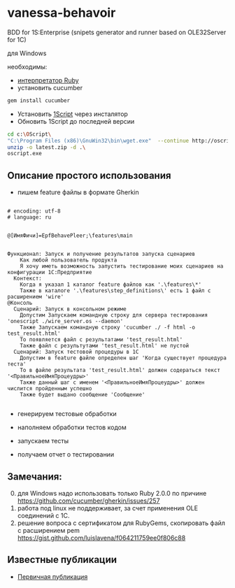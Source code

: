 # vanessa-behavoir

BDD for 1S:Enterprise (snipets generator and runner based on OLE32Server for 1C)

для Windows

необходимы:

* [интерпретатор Ruby](http://rubyinstaller.org/)
* установить cucumber
```sh
gem install cucumber
```

* Установить [1Script](https://bitbucket.org/EvilBeaver/1script/downloads) через инсталятор
* Обновить 1Script до последней версии

```sh
cd c:\OScript\
"C:\Program Files (x86)\GnuWin32\bin\wget.exe"  --continue http://oscript.io/downloads/night-build/latest.zip 
unzip -o latest.zip -d .\
oscript.exe
```

## Описание простого использования

* пишем feature файлы в формате Gherkin
```Gherkin

# encoding: utf-8
# language: ru


@[ИмяФичи]=EpfBehavePleer;\features\main


Функционал: Запуск и получение результатов запуска сценариев
    Как любой пользователь продукта
    Я хочу иметь возможность запустить тестирование моих сценариев на конфигурации 1С:Предприятие 
  Контекст:
    Когда я указал 1 каталог feature файлов как '.\features\*'
    Также в каталоге '.\features\step_definitions\' есть 1 файл с  расширением 'wire' 
@Консоль
  Сценарий: Запуск в консольном режиме
    Допустим Запускаем командную строку для сервера тестирования 'onescript ./wire_server.os --daemon' 
    Также Запускаем командную строку 'cucumber ./ -f html -o test_result.html'
    То появляется файл с результатами 'test_result.html'
    Также файл с результутами 'test_result.html' не пустой
  Сценарий: Запуск тестовой процедуры в 1С
    Допустим в feature файле определен шаг 'Когда существует процедура теста'
    То в файле результата 'test_result.html' должен содераться текст '<ПравильноеИмяПроцеудры>' 
    Также данный шаг с именем '<ПравильноеИмяПроцеудры>' должен числится пройденным успешно  
    Также будет выдано сообщение 'Сообщение'


```

* генерируем тестовые обработки

* наполняем обработки тестов кодом

* запускаем тесты 

* получаем отчет о тестировании

## Замечания:

0. для Windows надо использовать только Ruby 2.0.0 по причине https://github.com/cucumber/gherkin/issues/257
1. работа под linux не поддерживает, за счет применения OLE соединений с 1С. 
2. решение вопроса с сертификатом для RubyGems, скопировать файл с расширением pem https://gist.github.com/luislavena/f064211759ee0f806c88


## Известные публикации

* [Первичная публикация](http://habrahabr.ru/post/252473/)

